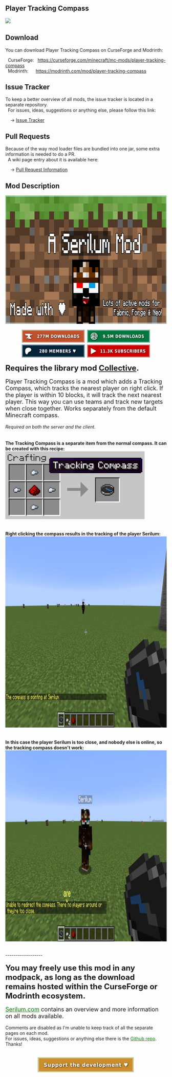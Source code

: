 <h2>Player Tracking Compass</h2>

<p><a href="https://github.com/Serilum/Player-Tracking-Compass"><img src="https://serilum.com/assets/data/logo/player-tracking-compass.png"></a></p><h2>Download</h2>

<p>You can download Player Tracking Compass on CurseForge and Modrinth:</p><p>&nbsp;&nbsp;CurseForge: &nbsp;&nbsp;<a href="https://curseforge.com/minecraft/mc-mods/player-tracking-compass">https://curseforge.com/minecraft/mc-mods/player-tracking-compass</a><br>&nbsp;&nbsp;Modrinth: &nbsp;&nbsp;&nbsp;&nbsp;&nbsp;<a href="https://modrinth.com/mod/player-tracking-compass">https://modrinth.com/mod/player-tracking-compass</a></p>

<h2>Issue Tracker</h2>

<p>To keep a better overview of all mods, the issue tracker is located in a separate repository.<br>&nbsp;&nbsp;For issues, ideas, suggestions or anything else, please follow this link:</p>

<p>&nbsp;&nbsp;&nbsp;&nbsp;-> <a href="https://serilum.com/url/issue-tracker">Issue Tracker</a></p>

<h2>Pull Requests</h2>

<p>Because of the way mod loader files are bundled into one jar, some extra information is needed to do a PR.<br>&nbsp;&nbsp;A wiki page entry about it is available here:</p>

<p>&nbsp;&nbsp;&nbsp;&nbsp;-> <a href="https://serilum.com/url/pull-requests">Pull Request Information</a></p>

<h2>Mod Description</h2>

<p style="text-align:center"><a href="https://serilum.com/" rel="nofollow"><img src="https://github.com/Serilum/.cdn/raw/main/description/header/header.png" alt="" width="838" height="400"></a></p>

<p style="text-align:center"><a href="https://curseforge.com/members/serilum/projects" rel="nofollow"><img src="https://raw.githubusercontent.com/Serilum/.data-workflow/main/badges/svg/curseforge.svg" width="200"></a> <a href="https://modrinth.com/user/Serilum" rel="nofollow"><img src="https://raw.githubusercontent.com/Serilum/.data-workflow/main/badges/svg/modrinth.svg" width="200"></a> <a href="https://patreon.com/serilum" rel="nofollow"><img src="https://raw.githubusercontent.com/Serilum/.data-workflow/main/badges/svg/patreon.svg" width="200"></a> <a href="https://youtube.com/@serilum" rel="nofollow"><img src="https://raw.githubusercontent.com/Serilum/.data-workflow/main/badges/svg/youtube.svg" width="200"></a></p>

<p><strong><span style="font-size:24px">Requires the library mod&nbsp;<a style="font-size:24px" href="https://curseforge.com/minecraft/mc-mods/collective" rel="nofollow">Collective</a>.</span></strong><br><br> <span style="font-size:18px">Player Tracking Compass is a mod which adds a Tracking Compass, which tracks the nearest player on right click. If the player is within 10 blocks, it will track the next nearest player. This way you can use teams and track new targets when close together. Works separately from the default Minecraft compass.</span><br><br><em>Required on both the server and the client.</em><br><br><br><strong>The Tracking Compass is a separate item from the normal compass. It can be created with this recipe:</strong><br><picture><img src="https://github.com/Serilum/.cdn/raw/main/projects/player-tracking-compass/a.jpg" width="435" height="211"></picture><br><br><br><strong>Right clicking the compass results in the tracking of the player Serilum:</strong><br><picture><img src="https://github.com/Serilum/.cdn/raw/main/projects/player-tracking-compass/b.png" width="1125" height="595"></picture><br><br><br><strong>In this case the player Serilum is too close, and nobody else is online, so the tracking compass doesn't work:</strong><br><picture><img src="https://github.com/Serilum/.cdn/raw/main/projects/player-tracking-compass/c.jpg" width="1125" height="595"></picture></p>

<p><br>------------------<br><br><span style="font-size:24px"><strong>You may freely use this mod in any modpack, as long as the download remains hosted within the CurseForge or Modrinth ecosystem.</strong></span><br><br><span style="font-size:18px"><a style="font-size:18px;color:#008000" href="https://serilum.com/" rel="nofollow">Serilum.com</a> contains an overview and more information on all mods available.</span><br><br><span style="font-size:14px">Comments are disabled as I'm unable to keep track of all the separate pages on each mod.</span><span style="font-size:14px"><br>For issues, ideas, suggestions or anything else there is the&nbsp;<a style="font-size:14px;color:#008000" href="https://github.com/Serilum/.issue-tracker" rel="nofollow">Github repo</a>. Thanks!</span><span style="font-size:6px"><br><br></span></p>

<p style="text-align:center"><a href="https://serilum.com/donate" rel="nofollow"><img src="https://github.com/Serilum/.cdn/raw/main/description/projects/support.svg" alt="" width="306" height="50"></a></p>